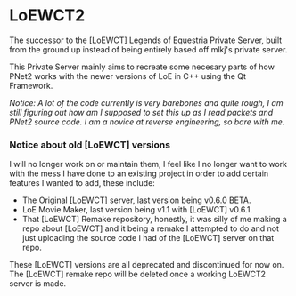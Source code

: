 # LoEWCT2
The successor  to the [LoEWCT] Legends of Equestria Private Server, built from the ground up instead of being entirely based off mlkj's private server.

This Private Server mainly aims to recreate some necesary parts of how PNet2 works with the newer versions of LoE in C++ using the Qt Framework.

_Notice: A lot of the code currently is very barebones and quite rough, I am still figuring out how am I supposed to set this up as I read packets and PNet2 source code. I am a novice at reverse engineering, so bare with me._

### Notice about old [LoEWCT] versions

I will no longer work on or maintain them, I feel like I no longer want to work with the mess I have done to an existing project in order to add certain features I wanted to add, these include:
* The Original [LoEWCT] server, last version being v0.6.0 BETA.
* LoE Movie Maker, last version being v1.1 with [LoEWCT] v0.6.1.
* That [LoEWCT] Remake repository, honestly, it was silly of me making a repo about [LoEWCT] and it being a remake I attempted to do and not just uploading the source code I had of the [LoEWCT] server on that repo. 

These [LoEWCT] versions are all deprecated and discontinued for now on. The [LoEWCT] remake repo will be deleted once a working LoEWCT2 server is made.
 
